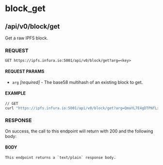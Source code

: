 # block_get

## /api/v0/block/get

Get a raw IPFS block.

### REQUEST

`GET https://ipfs.infura.io:5001/api/v0/block/get?arg=<key>`

#### REQUEST PARAMS
- `arg` _[required]_ - The base58 multihash of an existing block to get.

#### EXAMPLE
```bash
// GET
curl "https://ipfs.infura.io:5001/api/v0/block/get?arg=QmaYL7E4gDTPNfLxrCEEEcNJgcHBJ55NxxTnxpDKWqMtJ3"
```

### RESPONSE

On success, the call to this endpoint will return with 200 and the following body:

#### BODY
```
This endpoint returns a `text/plain` response body.
```
